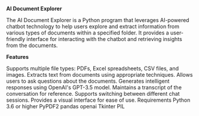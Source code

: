 **AI Document Explorer**

The AI Document Explorer is a Python program that leverages AI-powered chatbot technology to help users explore and extract information from various types of documents within a specified folder. It provides a user-friendly interface for interacting with the chatbot and retrieving insights from the documents.

**Features**

Supports multiple file types: PDFs, Excel spreadsheets, CSV files, and images.
Extracts text from documents using appropriate techniques.
Allows users to ask questions about the documents.
Generates intelligent responses using OpenAI's GPT-3.5 model.
Maintains a transcript of the conversation for reference.
Supports switching between different chat sessions.
Provides a visual interface for ease of use.
Requirements
Python 3.6 or higher
PyPDF2
pandas
openai
Tkinter
PIL
